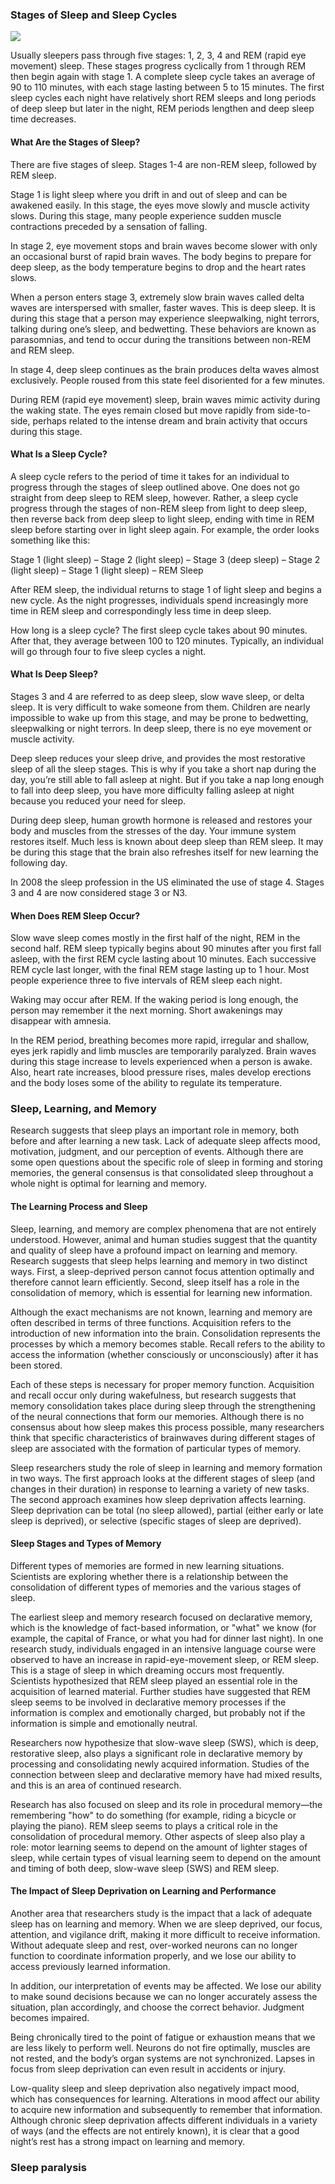 ### Stages of Sleep and Sleep Cycles

<img src="https://www.sixstepstosleep.com/wp-content/uploads/2016/11/the-stages-of-sleep.jpg">

Usually sleepers pass through five stages: 1, 2, 3, 4 and REM (rapid eye movement) sleep. These stages progress cyclically from 1 through REM then begin again with stage 1. A complete sleep cycle takes an average of 90 to 110 minutes, with each stage lasting between 5 to 15 minutes. The first sleep cycles each night have relatively short REM sleeps and long periods of deep sleep but later in the night, REM periods lengthen and deep sleep time decreases.

#### What Are the Stages of Sleep?

There are five stages of sleep. Stages 1-4 are non-REM sleep, followed by REM sleep.

Stage 1 is light sleep where you drift in and out of sleep and can be awakened easily. In this stage, the eyes move slowly and muscle activity slows. During this stage, many people experience sudden muscle contractions preceded by a sensation of falling.

In stage 2, eye movement stops and brain waves become slower with only an occasional burst of rapid brain waves. The body begins to prepare for deep sleep, as the body temperature begins to drop and the heart rates slows.

When a person enters stage 3, extremely slow brain waves called delta waves are interspersed with smaller, faster waves. This is deep sleep. It is during this stage that a person may experience sleepwalking, night terrors, talking during one’s sleep, and bedwetting. These behaviors are known as parasomnias, and tend to occur during the transitions between non-REM and REM sleep.

In stage 4, deep sleep continues as the brain produces delta waves almost exclusively. People roused from this state feel disoriented for a few minutes.

During REM (rapid eye movement) sleep, brain waves mimic activity during the waking state. The eyes remain closed but move rapidly from side-to-side, perhaps related to the intense dream and brain activity that occurs during this stage.

#### What Is a Sleep Cycle?

A sleep cycle refers to the period of time it takes for an individual to progress through the stages of sleep outlined above. One does not go straight from deep sleep to REM sleep, however. Rather, a sleep cycle progress through the stages of non-REM sleep from light to deep sleep, then reverse back from deep sleep to light sleep, ending with time in REM sleep before starting over in light sleep again. For example, the order looks something like this:

Stage 1 (light sleep) – Stage 2 (light sleep) – Stage 3 (deep sleep) – Stage 2 (light sleep) – Stage 1 (light sleep) – REM Sleep

After REM sleep, the individual returns to stage 1 of light sleep and begins a new cycle. As the night progresses, individuals spend increasingly more time in REM sleep and correspondingly less time in deep sleep.

How long is a sleep cycle? The first sleep cycle takes about 90 minutes. After that, they average between 100 to 120 minutes. Typically, an individual will go through four to five sleep cycles a night.

#### What Is Deep Sleep?

Stages 3 and 4 are referred to as deep sleep, slow wave sleep, or delta sleep. It is very difficult to wake someone from them. Children are nearly impossible to wake up from this stage, and may be prone to bedwetting, sleepwalking or night terrors. In deep sleep, there is no eye movement or muscle activity.

Deep sleep reduces your sleep drive, and provides the most restorative sleep of all the sleep stages. This is why if you take a short nap during the day, you’re still able to fall asleep at night. But if you take a nap long enough to fall into deep sleep, you have more difficulty falling asleep at night because you reduced your need for sleep.

During deep sleep, human growth hormone is released and restores your body and muscles from the stresses of the day. Your immune system restores itself. Much less is known about deep sleep than REM sleep. It may be during this stage that the brain also refreshes itself for new learning the following day.

In 2008 the sleep profession in the US eliminated the use of stage 4. Stages 3 and 4 are now considered stage 3 or N3.

#### When Does REM Sleep Occur?

Slow wave sleep comes mostly in the first half of the night, REM in the second half. REM sleep typically begins about 90 minutes after you first fall asleep, with the first REM cycle lasting about 10 minutes. Each successive REM cycle last longer, with the final REM stage lasting up to 1 hour. Most people experience three to five intervals of REM sleep each night.

Waking may occur after REM.  If the waking period is long enough, the person may remember it the next morning. Short awakenings may disappear with amnesia.

In the REM period, breathing becomes more rapid, irregular and shallow, eyes jerk rapidly and limb muscles are temporarily paralyzed. Brain waves during this stage increase to levels experienced when a person is awake. Also, heart rate increases, blood pressure rises, males develop erections and the body loses some of the ability to regulate its temperature.

### Sleep, Learning, and Memory

Research suggests that sleep plays an important role in memory, both before and after learning a new task.
Lack of adequate sleep affects mood, motivation, judgment, and our perception of events.
Although there are some open questions about the specific role of sleep in forming and storing memories, the general consensus is that consolidated sleep throughout a whole night is optimal for learning and memory.

#### The Learning Process and Sleep

Sleep, learning, and memory are complex phenomena that are not entirely understood. However, animal and human studies suggest that the quantity and quality of sleep have a profound impact on learning and memory. Research suggests that sleep helps learning and memory in two distinct ways. First, a sleep-deprived person cannot focus attention optimally and therefore cannot learn efficiently. Second, sleep itself has a role in the consolidation of memory, which is essential for learning new information. 

Although the exact mechanisms are not known, learning and memory are often described in terms of three functions. Acquisition refers to the introduction of new information into the brain. Consolidation represents the processes by which a memory becomes stable. Recall refers to the ability to access the information (whether consciously or unconsciously) after it has been stored.

Each of these steps is necessary for proper memory function. Acquisition and recall occur only during wakefulness, but research suggests that memory consolidation takes place during sleep through the strengthening of the neural connections that form our memories. Although there is no consensus about how sleep makes this process possible, many researchers think that specific characteristics of brainwaves during different stages of sleep are associated with the formation of particular types of memory.

Sleep researchers study the role of sleep in learning and memory formation in two ways. The first approach looks at the different stages of sleep (and changes in their duration) in response to learning a variety of new tasks. The second approach examines how sleep deprivation affects learning. Sleep deprivation can be total (no sleep allowed), partial (either early or late sleep is deprived), or selective (specific stages of sleep are deprived).

#### Sleep Stages and Types of Memory

Different types of memories are formed in new learning situations. Scientists are exploring whether there is a relationship between the consolidation of different types of memories and the various stages of sleep.

The earliest sleep and memory research focused on declarative memory, which is the knowledge of fact-based information, or "what" we know (for example, the capital of France, or what you had for dinner last night). In one research study, individuals engaged in an intensive language course were observed to have an increase in rapid-eye-movement sleep, or REM sleep. This is a stage of sleep in which dreaming occurs most frequently. Scientists hypothesized that REM sleep played an essential role in the acquisition of learned material. Further studies have suggested that REM sleep seems to be involved in declarative memory processes if the information is complex and emotionally charged, but probably not if the information is simple and emotionally neutral. 

Researchers now hypothesize that slow-wave sleep (SWS), which is deep, restorative sleep, also plays a significant role in declarative memory by processing and consolidating newly acquired information. Studies of the connection between sleep and declarative memory have had mixed results, and this is an area of continued research.

Research has also focused on sleep and its role in procedural memory—the remembering "how" to do something (for example, riding a bicycle or playing the piano). REM sleep seems to plays a critical role in the consolidation of procedural memory. Other aspects of sleep also play a role: motor learning seems to depend on the amount of lighter stages of sleep, while certain types of visual learning seem to depend on the amount and timing of both deep, slow-wave sleep (SWS) and REM sleep.

#### The Impact of Sleep Deprivation on Learning and Performance

Another area that researchers study is the impact that a lack of adequate sleep has on learning and memory. When we are sleep deprived, our focus, attention, and vigilance drift, making it more difficult to receive information. Without adequate sleep and rest, over-worked neurons can no longer function to coordinate information properly, and we lose our ability to access previously learned information. 

In addition, our interpretation of events may be affected. We lose our ability to make sound decisions because we can no longer accurately assess the situation, plan accordingly, and choose the correct behavior. Judgment becomes impaired. 

Being chronically tired to the point of fatigue or exhaustion means that we are less likely to perform well. Neurons do not fire optimally, muscles are not rested, and the body’s organ systems are not synchronized. Lapses in focus from sleep deprivation can even result in accidents or injury. 

Low-quality sleep and sleep deprivation also negatively impact mood, which has consequences for learning. Alterations in mood affect our ability to acquire new information and subsequently to remember that information. Although chronic sleep deprivation affects different individuals in a variety of ways (and the effects are not entirely known), it is clear that a good night’s rest has a strong impact on learning and memory.

### Sleep paralysis

